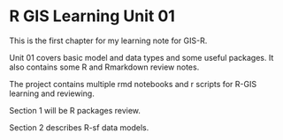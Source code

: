 # R GIS Learning Unit 01
This is the first chapter for my learning note for GIS-R.

Unit 01 covers basic model and data types and some useful packages.
It also contains some R and Rmarkdown review notes.

The project contains multiple rmd notebooks and r scripts for R-GIS learning 
and reviewing.

Section 1 will be R packages review.

Section 2 describes R-sf data models.
